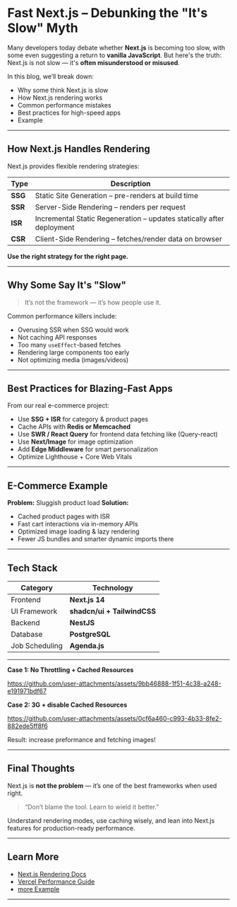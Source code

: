 #  Fast Next.js – Debunking the "It's Slow" Myth

Many developers today debate whether **Next.js** is becoming too slow, with some even suggesting a return to **vanilla JavaScript**. But here's the truth: Next.js is not slow — it's **often misunderstood or misused**.

In this blog, we’ll break down:

-  Why some think Next.js is slow  
-  How Next.js rendering works  
-  Common performance mistakes  
-  Best practices for high-speed apps  
-  Example

---

##  How Next.js Handles Rendering

Next.js provides flexible rendering strategies:

| Type | Description |
|------|-------------|
| **SSG** | Static Site Generation – pre-renders at build time |
| **SSR** | Server-Side Rendering – renders per request |
| **ISR** | Incremental Static Regeneration – updates statically after deployment |
| **CSR** | Client-Side Rendering – fetches/render data on browser |

**Use the right strategy for the right page.**

---

## Why Some Say It's "Slow"

> It’s not the framework — it’s how people use it.

Common performance killers include:

- Overusing SSR when SSG would work
- Not caching API responses
- Too many `useEffect`-based fetches
- Rendering large components too early
- Not optimizing media (images/videos)

---

## Best Practices for Blazing-Fast Apps

From our real e-commerce project:

- Use **SSG + ISR** for category & product pages  
-  Cache APIs with **Redis or Memcached**  
-  Use **SWR / React Query** for frontend data fetching  like (Query-react)
- Use **Next/Image** for image optimization  
- Add **Edge Middleware** for smart personalization  
-  Optimize Lighthouse + Core Web Vitals  

---

##   E-Commerce Example

**Problem:** Sluggish product load
**Solution:**  
- Cached product pages with ISR  
- Fast cart interactions via in-memory APIs  
- Optimized image loading & lazy rendering  
- Fewer JS bundles and smarter dynamic imports
there
---
##  Tech Stack

| Category        | Technology              |                                               
|----------------|--------------------------|
| Frontend       | **Next.js 14**           | 
| UI Framework   | **shadcn/ui + TailwindCSS** | 
| Backend        | **NestJS**               |             
| Database       | **PostgreSQL**           | 
| Job Scheduling | **Agenda.js**            | 

---




**Case 1: No Throttling + Cached Resources**

https://github.com/user-attachments/assets/9bb46888-1f51-4c38-a248-e191971bdf67

**Case 2: 3G + disable Cached Resources**

https://github.com/user-attachments/assets/0cf6a460-c993-4b33-8fe2-882ede5ff8f6



Result: increase preformance and fetching images!

---

##  Final Thoughts

Next.js is **not the problem** — it’s one of the best frameworks when used right.

> “Don’t blame the tool. Learn to wield it better.”

Understand rendering modes, use caching wisely, and lean into Next.js features for production-ready performance.

---

##  Learn More

- [Next.js Rendering Docs](https://nextjs.org/docs/rendering)
- [Vercel Performance Guide](https://vercel.com/docs/edge-network/caching)
- [more Example](https://github.com/ethanniser/NextFaster )

---
